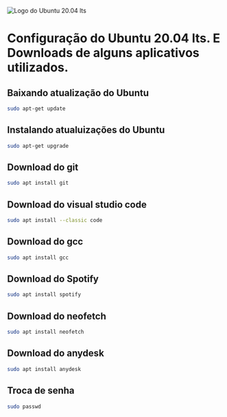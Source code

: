 ![Logo do Ubuntu 20.04 lts](https://upload.wikimedia.org/wikipedia/commons/thumb/7/74/Arch_Linux_logo.svg/1280px-Arch_Linux_logo.svg.png "Logo do Ubuntu")


# Configuração do Ubuntu 20.04 lts. E Downloads de alguns aplicativos utilizados.

## Baixando atualização do Ubuntu

```sh
sudo apt-get update
```

## Instalando atualuizações do Ubuntu

```sh
sudo apt-get upgrade
```

## Download do git

```sh
sudo apt install git
```

## Download do visual studio code

```sh
sudo apt install --classic code
```

## Download do gcc

```sh
sudo apt install gcc
```

## Download do Spotify

```sh
sudo apt install spotify
```

## Download do neofetch

```sh
sudo apt install neofetch
```

## Download do anydesk

```sh
sudo apt install anydesk
```

## Troca de senha

```sh
sudo passwd
```

